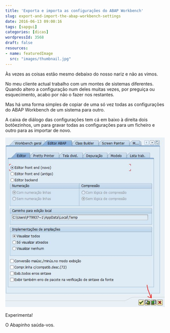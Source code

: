 ```yaml
---
title: 'Exporta e importa as configurações do ABAP Workbench'
slug: export-and-import-the-abap-workbench-settings
date: 2016-06-13 09:00:16
tags: [sapgui]
categories: [dicas]
wordpressId: 3568
draft: false
resources:
- name: featuredImage
  src: "images/thumbnail.jpg"
---
```

Às vezes as coisas estão mesmo debaixo do nosso nariz e não as vimos.

No meu cliente actual trabalho com um montes de sistemas diferentes. Quando altero a configuração num deles muitas vezes, por preguiça ou esquecimento, acabo por não o fazer nos restantes.

Mas há uma forma simples de copiar de uma só vez todas as configurações do ABAP Workbench de um sistema para outro.

<!--more-->

A caixa de diálogo das configurações tem cá em baixo à direita dois botõezinhos, um para gravar todas as configurações para um ficheiro e outro para as importar de novo.

[![workbench_save_settings][1]][1]

Experimenta!

O Abapinho saúda-vos.

   [1]: images/workbench_save_settings.jpg
